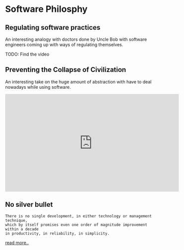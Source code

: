 # Software Philosphy

## Regulating software practices

An interesting analogy with doctors done by Uncle Bob with software engineers coming up with ways of regulating themselves.

TODO: Find the video

## Preventing the Collapse of Civilization

An interesting take on the huge amount of abstraction with have to deal nowadays while using software.

<iframe width="560" height="315" src="https://www.youtube-nocookie.com/embed/ZSRHeXYDLko" title="YouTube video player" frameborder="0" allow="accelerometer; autoplay; clipboard-write; encrypted-media; gyroscope; picture-in-picture" allowfullscreen></iframe>


## No silver bullet

```
There is no single development, in either technology or management technique, 
which by itself promises even one order of magnitude improvement within a decade 
in productivity, in reliability, in simplicity.
```

[read more..](https://en.wikipedia.org/wiki/No_Silver_Bullet)

